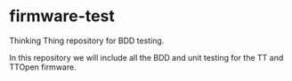 # firmware-test
Thinking Thing repository for BDD testing.

In this repository we will include all the BDD and unit testing for the TT and TTOpen firmware.
